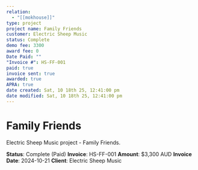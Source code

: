 ```yaml
---
relation:
  - "[[mokhouse]]"
type: project
project name: Family Friends
customer: Electric Sheep Music
status: Complete
demo fee: 3300
award fee: 0
Date Paid: ""
"Invoice #": HS-FF-001
paid: true
invoice sent: true
awarded: true
APRA: true
date created: Sat, 10 18th 25, 12:41:00 pm
date modified: Sat, 10 18th 25, 12:41:00 pm
---
```


# Family Friends

Electric Sheep Music project - Family Friends.

**Status**: Complete (Paid)
**Invoice**: HS-FF-001
**Amount**: $3,300 AUD
**Invoice Date**: 2024-10-21
**Client**: Electric Sheep Music
